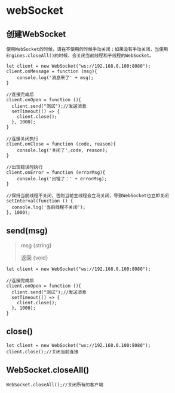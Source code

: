 # webSocket

## 创建WebSocket

`使用WebSocket的时候，请在不使用的时候手动关闭；如果没有手动关闭，当使用Engines.closeAll()的时候，会关闭当前线程和子线程的WebSocket。`

```
let client = new WebSocket("ws://192.168.0.100:8080");
client.onMessage = function (msg){
 	console.log('消息来了' + msg); 
}

//连接完成后
client.onOpen = function (){
  client.send("测试");//发送消息
  setTimeout(() => {
    client.close();
  }, 1000);
}

//连接关闭执行
client.onClose = function (code, reason){
    console.log('关闭了',code, reason);
}

//出现错误时执行
client.onError = function (errorMsg){
    console.log('出错了：' + errorMsg);
}

//保持当前线程不关闭，否则当前主线程会立马关闭，导致WebSocket也立即关闭
setInterval(function () {
  console.log('当前线程不关闭');
}, 1000);
```

## send(msg)
> msg {string}
> 
> 返回 {void}

```
let client = new WebSocket("ws://192.168.0.100:8080");

//连接完成后
client.onOpen = function (){
  client.send("测试");//发送消息
  setTimeout(() => {
    client.close();
  }, 1000);
}
```

## close()
```
let client = new WebSocket("ws://192.168.0.100:8080");
client.close();//关闭当前连接
```

## WebSocket.closeAll()
```
WebSocket.closeAll();//关闭所有的客户端
```